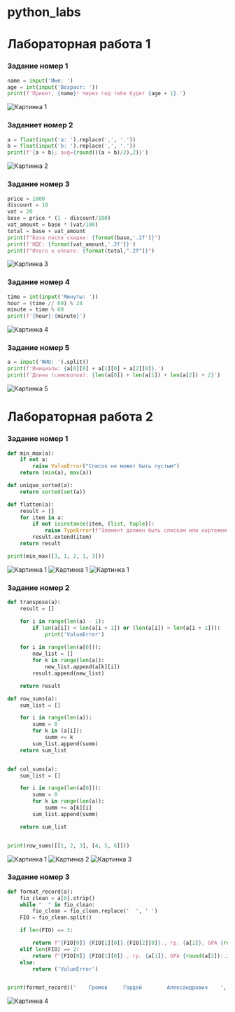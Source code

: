 # python_labs
# Лабораторная работа 1

### Задание номер 1
```python
name = input('Имя: ')
age = int(input('Возраст: '))
print(f'Привет, {name}! Через год тебе будет {age + 1}.')
```
![Картинка 1](./image/lab01/01.png)


### Заданиет номер 2
```python
a = float(input('a: ').replace(',', '.'))
b = float(input('b: ').replace(',', '.'))
print(f'{a + b}; avg={round(((a + b)/2),2)}')
```
![Картинка 2](./image/lab01/02.png)

### Задание номер 3
```python
price = 1000
discount = 10
vat = 20
base = price * (1 - discount/100)
vat_amount = base * (vat/100)
total = base + vat_amount
print(f"База после скидки: {format(base,'.2f')}")
print(f'НДС: {format(vat_amount,'.2f')}')
print(f"Итого к оплате: {format(total,".2f")}")
```
![Картинка 3](./image/lab01/03.png)

### Задание номер 4
```python
time = int(input('Минуты: '))
hour = (time // 60) % 24
minute = time % 60
print(f'{hour}:{minute}')
```
![Картинка 4](./image/lab01/04.png)

### Задание номер 5
```python
a = input('ФИО: ').split()
print(f'Инициалы: {a[0][0] + a[1][0] + a[2][0]}.')
print(f'Длина (симоволов): {len(a[0]) + len(a[1]) + len(a[2]) + 2}')
```
![Картинка 5](./image/lab01/05.png)

# Лабораторная работа 2

### Задание номер 1
```python
def min_max(a):
    if not a:
        raise ValueError("Список не может быть пустым")
    return (min(a), max(a))

def unique_sorted(a):
    return sorted(set(a))

def flatten(a):
    result = []
    for item in a:
        if not isinstance(item, (list, tuple)):
            raise TypeError(f"Элемент должен быть списком или кортежем, получен {type(item)}")
        result.extend(item)
    return result

print(min_max([3, 1, 2, 1, 3]))
```
![Картинка 1](./image/lab02/01.02.png)
![Картинка 1](./image/lab02/01.02.02.png)
![Картинка 1](./image/lab02/01.02.03.png)

### Задание номер 2
```python
def transpose(a):
    result = []

    for i in range(len(a) - 1):
        if len(a[i]) < len(a[i + 1]) or (len(a[i]) > len(a[i + 1])):
            print('ValueError')
    
    for i in range(len(a[0])):
        new_list = []
        for k in range(len(a)):
            new_list.append(a[k][i])
        result.append(new_list)

    return result

def row_sums(a):
    sum_list = []

    for i in range(len(a)):
        summ = 0
        for k in (a[i]):
            summ += k
        sum_list.append(summ)
    return sum_list


def col_sums(a):
    sum_list = []

    for i in range(len(a[0])):
        summ = 0
        for k in range(len(a)):
            summ += a[k][i]
        sum_list.append(summ)

    return sum_list


print(row_sums([[1, 2, 3], [4, 5, 6]]))
```
![Картинка 1](./image/lab02/02.02.png)
![Картинка 2](./image/lab02/02.02.02.png)
![Картинка 3](./image/lab02/02.02.03.png)

### Задание номер 3
```python
def format_record(a):
    fio_clean = a[0].strip()
    while "  " in fio_clean:
        fio_clean = fio_clean.replace('  ', ' ')
    FIO = fio_clean.split()

    if len(FIO) == 3:

        return f"{FIO[0]} {FIO[1][0]}.{FIO[2][0]}., гр. {a[1]}, GPA {round(a[2]):.2f} "
    elif len(FIO) == 2:
        return f"{FIO[0]} {FIO[1][0]}., гр. {a[1]}, GPA {round(a[2]):.2f}"
    else:
        return ('ValueError')


print(format_record(('    Громов     Гордей        Александрович    ', 'БИВТ-25', 3.49)))
```
![Картинка 4](./image/lab02/03.02.png)
